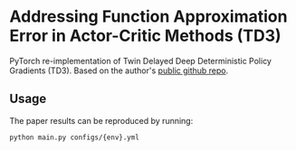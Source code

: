 # Addressing Function Approximation Error in Actor-Critic Methods (TD3)

PyTorch re-implementation of Twin Delayed Deep Deterministic Policy Gradients (TD3). Based on the author's [public github repo](https://github.com/sfujim/TD3/tree/f6cca9e9165310ec93c69c55ada7e69ef09ea0c0).

## Usage
The paper results can be reproduced by running:
```
python main.py configs/{env}.yml
```
